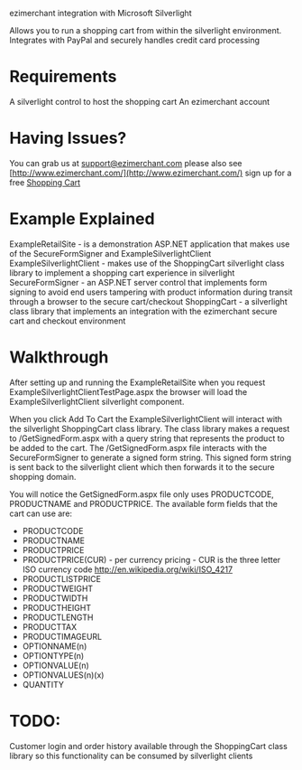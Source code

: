 
ezimerchant integration with Microsoft Silverlight

Allows you to run a shopping cart from within the silverlight environment.
Integrates with PayPal and securely handles credit card processing

Requirements
============
A silverlight control to host the shopping cart
An ezimerchant account

Having Issues?
==============

You can grab us at support@ezimerchant.com please also see [http://www.ezimerchant.com/](http://www.ezimerchant.com/) sign up for a free [Shopping Cart](http://www.ezimerchant.com/)

Example Explained
=================

ExampleRetailSite - is a demonstration ASP.NET application that makes use of the SecureFormSigner and ExampleSilverlightClient
ExampleSilverlightClient - makes use of the ShoppingCart silverlight class library to implement a shopping cart experience in silverlight
SecureFormSigner - an ASP.NET server control that implements form signing to avoid end users tampering with product information during transit through a browser to the secure cart/checkout
ShoppingCart - a silverlight class library that implements an integration with the ezimerchant secure cart and checkout environment

Walkthrough
===========

After setting up and running the ExampleRetailSite when you request ExampleSilverlightClientTestPage.aspx the browser will load the ExampleSilverlightClient silverlight component.

When you click Add To Cart the ExampleSilverlightClient will interact with the silverlight ShoppingCart class library. The class library makes a request to /GetSignedForm.aspx with a 
query string that represents the product to be added to the cart. The /GetSignedForm.aspx file interacts with the SecureFormSigner to generate a signed form string. This signed form string is
sent back to the silverlight client which then forwards it to the secure shopping domain.

You will notice the GetSignedForm.aspx file only uses PRODUCTCODE, PRODUCTNAME and PRODUCTPRICE. The available form fields that the cart can use are:

* PRODUCTCODE 
* PRODUCTNAME
* PRODUCTPRICE
* PRODUCTPRICE(CUR) - per currency pricing - CUR is the three letter ISO currency code http://en.wikipedia.org/wiki/ISO_4217
* PRODUCTLISTPRICE
* PRODUCTWEIGHT
* PRODUCTWIDTH
* PRODUCTHEIGHT
* PRODUCTLENGTH
* PRODUCTTAX
* PRODUCTIMAGEURL
* OPTIONNAME(n)
* OPTIONTYPE(n)
* OPTIONVALUE(n)
* OPTIONVALUES(n)(x)
* QUANTITY

TODO:
=====

Customer login and order history available through the ShoppingCart class library so this functionality can be consumed by silverlight clients



